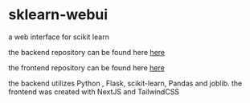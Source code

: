 # sklearn-webui
a web interface for scikit learn

the backend repository can be found here [here](https://github.com/pablo-chocobar/sklearn-ui-backend)

the frontend repository can be found here [here](https://github.com/pablo-chocobar/sklearn-ui-frontend/)

the backend utilizes Python , Flask, scikit-learn, Pandas and joblib.
the frontend was created with NextJS and TailwindCSS
